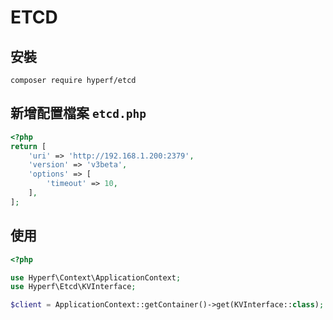 # ETCD

## 安裝

```
composer require hyperf/etcd
```

## 新增配置檔案 `etcd.php`

```php
<?php
return [
    'uri' => 'http://192.168.1.200:2379',
    'version' => 'v3beta',
    'options' => [
        'timeout' => 10,
    ],
];
```

## 使用

```php
<?php

use Hyperf\Context\ApplicationContext;
use Hyperf\Etcd\KVInterface;

$client = ApplicationContext::getContainer()->get(KVInterface::class);
```
